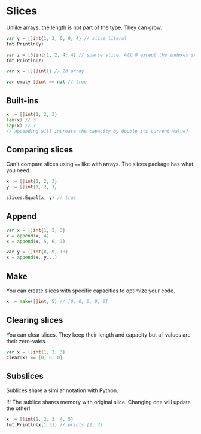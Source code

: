 # Slices

Unlike arrays, the length is not part of the type. They can grow.

```go
var y = []int{1, 2, 0, 0, 4} // slice literal
fmt.Println(y)

var z = [5]int{1, 2, 4: 4} // sparse slice. All 0 except the indexes specified
fmt.Println(z)

var x = [][]int{} // 2d array

var empty []int == nil // true
```


## Built-ins
```go
x := []int{1, 2, 3}
len(x) // 3
cap(x) // 3
// appending will increase the capacity by double its current value?
```


## Comparing slices

Can't compare slices using `==` like with arrays. The slices package has what you need.

```go
x := []int{1, 2, 3}
y := []int{1, 2, 3}

slices.Equal(x, y) // true
```


## Append

```go
var x = []int{1, 2, 3}
x = append(x, 4)
x = append(x, 5, 6, 7)

var y = []int{8, 9, 10}
x = append(x, y...)
```


## Make

You can create slices with specific capacities to optimize your code.

```go
x := make([]int, 5) // [0, 0, 0, 0, 0]
```


## Clearing slices

You can clear slices. They keep their length and capacity but all values are their zero-vales.

```go
var x = []int{1, 2, 3}
clear(x) == [0, 0, 0]
```


## Subslices

Sublices share a similar notation with Python. 

!!! The sublice shares memory with original slice. Changing one will update the other!

```go
x := []int{1, 2, 3, 4, 5}
fmt.Println(x[1:3]) // prints [2, 3]
```
